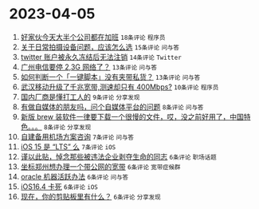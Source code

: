 # 2023-04-05

1. [好家伙今天大半个公司都在加班](https://www.v2ex.com/t/929921) `18条评论` `程序员`
1. [关于日常拍摄设备问题，应该怎么选](https://www.v2ex.com/t/929912) `15条评论` `问与答`
1. [twitter 账户被永久冻结后无法注销](https://www.v2ex.com/t/929900) `14条评论` `Twitter`
1. [广州电信要停 2,3G 网络了？](https://www.v2ex.com/t/929917) `13条评论` `问与答`
1. [如何判断一个「一键脚本」没有夹带私货？](https://www.v2ex.com/t/929902) `13条评论` `问与答`
1. [武汉移动升级了千兆宽带,测速却只有 400Mbps?](https://www.v2ex.com/t/929932) `10条评论` `程序员`
1. [国内厂商是懂打工人的](https://www.v2ex.com/t/929901) `9条评论` `分享发现`
1. [有做自媒体的朋友吗，问个自媒体平台的问题](https://www.v2ex.com/t/929909) `8条评论` `问与答`
1. [新版 brew 装软件一律要下载一个很慢的文件，哎，没之前好用了，中国特色。。。](https://www.v2ex.com/t/929899) `8条评论` `分享发现`
1. [自建备用机场方案咨询](https://www.v2ex.com/t/929920) `7条评论` `问与答`
1. [iOS 15 是 “LTS” 么](https://www.v2ex.com/t/929906) `7条评论` `iOS`
1. [谨以此贴，悼念那些被违法企业剥夺生命的同志](https://www.v2ex.com/t/929913) `6条评论` `职场话题`
1. [坐标郑州想办理一个带公网的宽带](https://www.v2ex.com/t/929910) `6条评论` `宽带症候群`
1. [oracle 机器活跃办法](https://www.v2ex.com/t/929897) `6条评论` `问与答`
1. [iOS16.4 卡死](https://www.v2ex.com/t/929896) `6条评论` `iOS`
1. [现在，你的剪贴板里有什么？](https://www.v2ex.com/t/929898) `6条评论` `分享发现`
